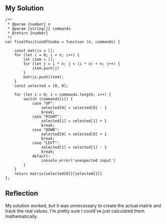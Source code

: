 ## My Solution

```
/**
 * @param {number} n
 * @param {string[]} commands
 * @return {number}
 */
var finalPositionOfSnake = function (n, commands) {

    const matrix = [];
    for (let i = 0; i < n; i++) {
        let item = [];
        for (let j = i * n; j < (i * n) + n; j++) {
            item.push(j)
        }
        matrix.push(item);
    }
    const selected = [0, 0];

    for (let i = 0; i < commands.length; i++) {
        switch (commands[i]) {
            case "UP":
                selected[0] = selected[0] - 1
                break;
            case "RIGHT":
                selected[1] = selected[1] + 1
                break;
            case "DOWN":
                selected[0] = selected[0] + 1
                break;
            case "LEFT":
                selected[1] = selected[1] - 1
                break;
            default:
                console.error('unexpected input')
        }
    }
    return matrix[selected[0]][selected[1]]
};
```

## Reflection

My solution worked, but it was unnecessary to create the actual matrix and track the real values. I'm pretty sure I could've just calculated them mathematically.
